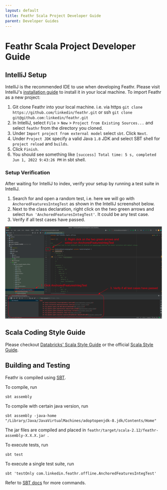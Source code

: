 ```yaml
---
layout: default
title: Feathr Scala Project Developer Guide
parent: Developer Guides
---
```


# Feathr Scala Project Developer Guide

## IntelliJ Setup

IntelliJ is the recommended IDE to use when developing Feathr. Please visit IntelliJ's
[installation guide](https://www.jetbrains.com/help/idea/installation-guide.html) to install it
in your local machine. To import Feathr as a new project:
1. Git clone Feathr into your local machine. i.e. via https `git clone https://github.com/linkedin/feathr.git` or ssh `git clone git@github.com:linkedin/feathr.git`
2. In IntelliJ, select `File` > `New` > `Project from Existing Sources...` and select `feathr` from the directory you cloned.
3. Under `Import project from external model` select `sbt`. Click `Next`.
4. Under `Project JDK` specify a valid Java `1.8` JDK and select SBT shell for `project reload` and `builds`.
5. Click `Finish`.
6. You should see something like `[success] Total time: 5 s, completed Jun 1, 2022 9:43:26 PM` in sbt shell.

### Setup Verification

After waiting for IntelliJ to index, verify your setup by running a test suite in IntelliJ.

1. Search for and open a random test, i.e. here we will go with `AnchoredFeaturesIntegTest` as shown in the IntelliJ screenshot below.
2. Next to the class declaration, right click on the two green arrows and select `Run 'AnchoredFeaturesIntegTest'`. It could be any test case.
3. Verify if all test cases have passed.

![intelliJ-setup](./images/intellij-setup.png)

## Scala Coding Style Guide

Please checkout [Databricks' Scala Style Guide](https://github.com/databricks/scala-style-guide) or the official [Scala Style Guide](https://docs.scala-lang.org/style/?fbclid=IwAR18Pl_IZmWJUrlNlyzJmwNAniaWe_S3maTgF-dQCbY6jqLufsIJKI-syf8).

## Building and Testing

Feathr is compiled using [SBT](https://www.scala-sbt.org/1.x/docs/Command-Line-Reference.html).

To compile, run
```
sbt assembly
```

To compile with certain java version, run
```
sbt assembly -java-home "/Library/Java/JavaVirtualMachines/adoptopenjdk-8.jdk/Contents/Home"
```

The jar files are compiled and placed in `feathr/target/scala-2.12/feathr-assembly-X.X.X.jar `.

To execute tests, run
```
sbt test
```

To execute a single test suite, run
```
sbt 'testOnly com.linkedin.feathr.offline.AnchoredFeaturesIntegTest'
```

Refer to [SBT docs](https://www.scala-sbt.org/1.x/docs/Command-Line-Reference.html) for more commands.

